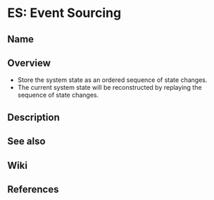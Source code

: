 # ES: Event Sourcing

## Name

## Overview
- Store the system state as an ordered sequence of state changes.
- The current system state will be reconstructed by replaying the sequence of state changes.

## Description

## See also

## Wiki

## References
